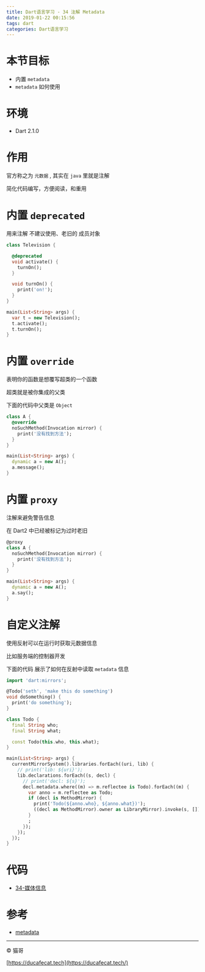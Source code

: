 ```yaml
---
title: Dart语言学习 - 34 注解 Metadata
date: 2019-01-22 00:15:56
tags: dart
categories: Dart语言学习
---
```


# 本节目标

- 内置 `metadata`
- `metadata` 如何使用

# 环境

- Dart 2.1.0

# 作用

官方称之为 `元数据` , 其实在 `java` 里就是注解

简化代码编写，方便阅读，和重用

# 内置 `deprecated`

用来注解 不建议使用、老旧的 成员对象

```dart
class Television {

  @deprecated
  void activate() {
    turnOn();
  }

  void turnOn() {
    print('on!');
  }
}

main(List<String> args) {
  var t = new Television();
  t.activate();
  t.turnOn();
}
```

# 内置 `override`

表明你的函数是想覆写超类的一个函数

超类就是被你集成的父类

下面的代码中父类是 `Object`

```dart
class A {
  @override
  noSuchMethod(Invocation mirror) {
    print('没有找到方法');
  }
}

main(List<String> args) {
  dynamic a = new A();
  a.message();
}
```

# 内置 `proxy`

注解来避免警告信息

在 Dart2 中已经被标记为过时老旧

```dart
@proxy
class A {
  noSuchMethod(Invocation mirror) {
    print('没有找到方法');
  }
}

main(List<String> args) {
  dynamic a = new A();
  a.say();
}
```

# 自定义注解

使用反射可以在运行时获取元数据信息

比如服务端的控制器开发

下面的代码 展示了如何在反射中读取 `metadata` 信息

```dart
import 'dart:mirrors';

@Todo('seth', 'make this do something')
void doSomething() {
  print('do something');
}

class Todo {
  final String who;
  final String what;

  const Todo(this.who, this.what);
}

main(List<String> args) {
  currentMirrorSystem().libraries.forEach((uri, lib) {
    // print('lib: ${uri}');
    lib.declarations.forEach((s, decl) {
      // print('decl: ${s}');
      decl.metadata.where((m) => m.reflectee is Todo).forEach((m) {
        var anno = m.reflectee as Todo;
        if (decl is MethodMirror) {
          print('Todo(${anno.who}, ${anno.what})');
          ((decl as MethodMirror).owner as LibraryMirror).invoke(s, []);
        }
        ;
      });
    });
  });
}
```

# 代码

- [34-媒体信息](https://github.com/ducafecat/dart-learn/tree/master/34-%E5%AA%92%E4%BD%93%E4%BF%A1%E6%81%AF)

# 参考

- [metadata](https://www.dartlang.org/guides/language/language-tour#metadata)

----

© 猫哥

[https://ducafecat.tech](https://ducafecat.tech/)
